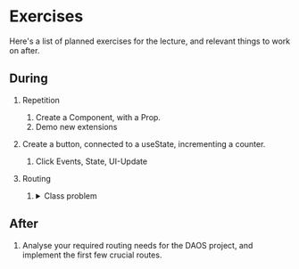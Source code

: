# Exercises

Here's a list of planned exercises for the lecture, and relevant things to work on after.

## During

1. Repetition
   1. Create a Component, with a Prop.
   2. Demo new extensions
2. Create a button, connected to a useState, incrementing a counter.
   1. Click Events, State, UI-Update
3. Routing

   1. <details>
      <summary>
         Class problem
      </summary>

      There's a few different routing/full-stack framework options for React out there, the most popular is: NextJS and Remix (aka. React-Router). TanStack Router is the hot new fresh.

      **Investigate:**

      1. How does it solve Routing and Data Fetching?
      2. What do you see as the benefits/downsides of this framework?
         1. Or what opinions can you find?
      3. How is the community and ecosystem?
      4. How is the documentation and learning resources?
      5. How is it different from the competitors?

      </details>

## After

1. Analyse your required routing needs for the DAOS project, and implement the first few crucial routes.
